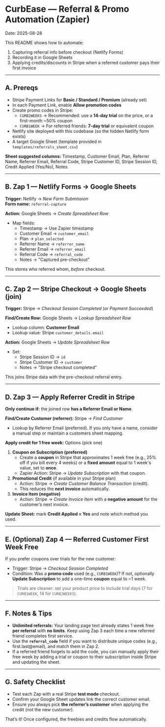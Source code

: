 # CurbEase — Referral & Promo Automation (Zapier)

Date: 2025-08-28

This README shows how to automate:
1) Capturing referral info before checkout (Netlify Forms)
2) Recording it in Google Sheets
3) Applying credits/discounts in Stripe when a referred customer pays their first invoice

---

## A. Prereqs

- Stripe Payment Links for **Basic / Standard / Premium** (already set)
- In each Payment Link, enable **Allow promotion codes**
- Create promo codes in Stripe:
  - `CURB2WEEKS` → Recommended: use a **14-day trial** on the price, or a first-month ~50% coupon
  - `CURB1WEEK` → For referred friends: **7-day trial** or equivalent coupon
- Netlify site deployed with this codebase (so the hidden Netlify form exists)
- A target Google Sheet (template provided in `templates/referrals_sheet.csv`)

**Sheet suggested columns:** Timestamp, Customer Email, Plan, Referrer Name, Referrer Email, Referral Code, Stripe Customer ID, Stripe Session ID, Credit Applied (Yes/No), Notes

---

## B. Zap 1 — Netlify Forms → Google Sheets

**Trigger:** Netlify → *New Form Submission*  
**Form name:** `referral-capture`

**Action:** Google Sheets → *Create Spreadsheet Row*  
- Map fields:
  - Timestamp → Use Zapier timestamp
  - Customer Email → `customer_email`
  - Plan → `plan_selected`
  - Referrer Name → `referrer_name`
  - Referrer Email → `referrer_email`
  - Referral Code → `referral_code`
  - Notes → "Captured pre-checkout"

This stores who referred whom, *before* checkout.

---

## C. Zap 2 — Stripe Checkout → Google Sheets (join)

**Trigger:** Stripe → *Checkout Session Completed* (or *Payment Succeeded*)

**Find/Create Row:** Google Sheets → *Lookup Spreadsheet Row*  
- Lookup column: **Customer Email**  
- Lookup value: Stripe `customer_details.email`

**Action:** Google Sheets → *Update Spreadsheet Row*  
- Set:
  - Stripe Session ID → `id`
  - Stripe Customer ID → `customer`
  - Notes → "Stripe checkout completed"

This joins Stripe data with the pre-checkout referral entry.

---

## D. Zap 3 — Apply Referrer Credit in Stripe

**Only continue if:** the joined row **has a Referrer Email or Name**.

**Find/Create Customer (referrer):** Stripe → *Find Customer*  
- Lookup by Referrer Email (preferred). If you only have a name, consider a manual step or maintain a customers sheet mapping.

**Apply credit for 1 free week:** Options (pick one)
1. **Coupon on Subscription (preferred)**  
   - Create a **coupon** in Stripe that approximates 1 week free (e.g., 25% off if you bill every 4 weeks) or a **fixed amount** equal to 1 week's value, set to **once**.  
   - Zapier Action: Stripe → *Update Subscription* with that coupon.
2. **Promotional Credit** (if available in your Stripe plan)  
   - Action: Stripe → *Create Customer Balance Transaction* (credit).  
   - This reduces the **next invoice** automatically.
3. **Invoice Item (negative)**  
   - Action: Stripe → *Create Invoice Item* with a **negative amount** for the customer’s next invoice.

**Update Sheet:** mark **Credit Applied = Yes** and note which method you used.

---

## E. (Optional) Zap 4 — Referred Customer First Week Free

If you prefer coupons over trials for the new customer:
- Trigger: Stripe → *Checkout Session Completed*
- Condition: Was a **promo code** used (e.g., `CURB1WEEK`)? If not, optionally **Update Subscription** to add a one-time **coupon** equal to ~1 week.

> Trials are cleaner: set your product price to include trial days (7 for `CURB1WEEK`, 14 for `CURB2WEEKS`).

---

## F. Notes & Tips

- **Unlimited referrals:** Your landing page text already states 1 week free **per referral** with **no limits**. Keep using Zap 3 each time a new referred friend completes first service.
- Use the **`referral_code`** field if you want to distribute unique codes (e.g., first.last@email), and match them in Zap 2.
- If a referred friend forgets to add the code, you can manually apply their free week by adding a trial or coupon to their subscription inside Stripe and updating the sheet.

---

## G. Safety Checklist

- Test each Zap with a real Stripe **test mode** checkout.  
- Confirm your Google Sheet updates link the correct customer email.  
- Ensure you always pick **the referrer’s customer** when applying the credit (not the new customer).

That’s it! Once configured, the freebies and credits flow automatically.
